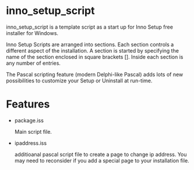 # inno_setup_script

inno_setup_script is a template script as a start up for Inno Setup free installer for Windows.

Inno Setup Scripts are arranged into sections. Each section controls a different aspect of the installation. A section is started by specifying the name of the section enclosed in square brackets []. Inside each section is any number of entries.

The Pascal scripting feature (modern Delphi-like Pascal) adds lots of new possibilities to customize your Setup or Uninstall at run-time.

# Features
 - package.iss
    
    Main script file.
 - ipaddress.iss 
    
    additioanal pascal script file to create a page to change ip address. You may need to reconsider if you add a special page to your installation file.
    
